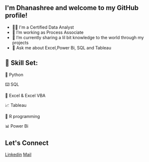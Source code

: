 ## I'm Dhanashree  and welcome to my GitHub profile!
- 👨‍🎓 I'm a Certified Data Analyst
- 🔭 I’m working as Process Associate
- 🌱 I’m currently sharing a lil bit knowledge to the world through my projects
- 💬 Ask me about Excel,Power Bi, SQL and Tableau

<!---
Dhanashree213/Dhanashree213 is a ✨ special ✨ repository because its `README.md` (this file) appears on your GitHub profile.
You can click the Preview link to take a look at your changes.
--->

## 🧮 Skill Set:

🐍 Python

⌨️ SQL

🔢 Excel & Excel VBA

📈 Tableau

🎯 R programming

📊 Power Bi

## Let's Connect
[Linkedin](https://www.linkedin.com/in/dhanashree-dalvi-aa5222337?lipi=urn%3Ali%3Apage%3Ad_flagship3_profile_view_base_contact_details%3B9g52kiLKR6aujVvlV2R0qA%3D%3D)
[Mail](dhanashreedalvi85@gmail.com)
